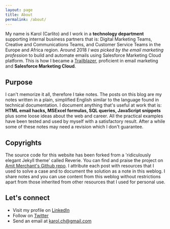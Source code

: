 ```yaml
---
layout: page
title: About
permalink: /about/
---
```


My name is Karol (Carlito) and I work in a **technology department** supporting internal business partners that is: Digital Marketing Teams, Creative and Communications Teams, and Customer Service Teams in the Europe and Africa region. Around 2018 *I was picked by the email marketing profession* to build and automate emails using Salesforce Marketing Cloud platform. This is how I became a [Trailblazer](https://trailblazer.me/id/kcholewa), proficient in email marketing and **Salesforce Marketing Cloud**.


## Purpose

I can't memorize it all, therefore I take notes. The posts on this blog are my notes written in a plain, simplified English similar to the language found in technical documentation. I document anything that's useful at work that is: **HTML email hacks, MSExcel formulas, SQL queries, JavaScript snippets**  plus some loose ideas about the web and career. All the practical examples have been tested and used by myself with a satisfactory result. After a while some of these notes may need a revision which I don't guarantee.

## Copyrights

The source code for this website has been forked from a 'ridiculously elegant Jekyll theme' called Reverie. You can find and praise the project on [Amit Merchant's Github repo](https://github.com/amitmerchant1990/reverie).
I attribute each post with resources that I used to solve a case and to document the solution as a note in this weblog.
I share notes and you can use content from this weblog without restrictions apart from those inherited from other resources that I used for personal use.

## Let's connect
* Visit my profile on [LinkedIn](https://www.linkedin.com/in/karolcholewa/)
* Follow on [Twitter](https://twitter.com/karolcholewa)
* Send an email at karol.ch@gmail.com